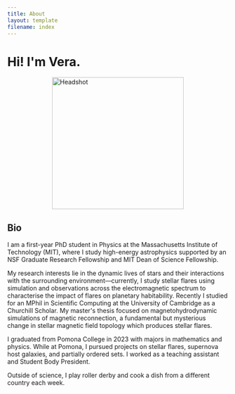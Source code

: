 ```yaml
---
title: About
layout: template
filename: index
--- 
```

# Hi! I'm Vera. 

<div style="display: flex; align-items: center;">
    <img src="headshot_cam_cropped.jpg" alt="Headshot" style="margin: auto; width: 300px;">
</div>

## Bio
I am a first-year PhD student in Physics at the Massachusetts Institute of Technology (MIT), where I study high-energy astrophysics supported by an NSF Graduate Research Fellowship and MIT Dean of Science Fellowship.

My research interests lie in the dynamic lives of stars and their interactions with the surrounding environment—currently, I study stellar flares using simulation and observations across the electromagnetic spectrum to characterise the impact of flares on planetary habitability.
Recently I studied for an MPhil in Scientific Computing at the University of Cambridge as a Churchill Scholar.
My master's thesis focused on magnetohydrodynamic simulations of magnetic reconnection, a fundamental but mysterious change in stellar magnetic field topology which produces stellar flares.

I graduated from Pomona College in 2023 with majors in mathematics and physics. While at Pomona, I pursued projects on stellar flares, supernova host galaxies, and partially ordered sets. I worked as a teaching assistant and Student Body President.

Outside of science, I play roller derby and cook a dish from a different country each week. 

